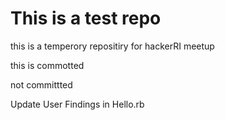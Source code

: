 <H1>This is a test repo </H1>

this is a temperory repositiry for hackerRI meetup 

this is  commotted

not committted

Update User Findings in Hello.rb


